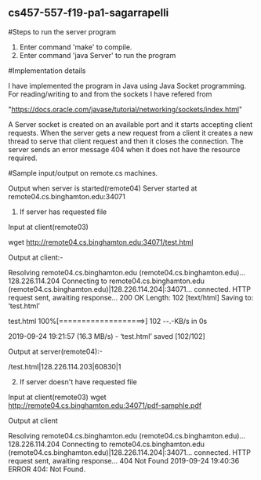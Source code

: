 ## cs457-557-f19-pa1-sagarrapelli

#Steps to run the server program
1. Enter command 'make' to compile.
2. Enter command 'java Server' to run the program

#Implementation details

I have implemented the program in Java using Java Socket programming. 
For reading/writing to and from the sockets I have refered from

"https://docs.oracle.com/javase/tutorial/networking/sockets/index.html"

A Server socket is created on an available port and it starts accepting client requests. When the server gets a new request from a client it creates a new thread to serve that client request and then it closes the connection. The server sends an error message 404 when it does not have the resource required.


#Sample input/output on remote.cs machines.

Output when server is started(remote04)
Server started at remote04.cs.binghamton.edu:34071

1. If server has requested file

Input at client(remote03)

wget http://remote04.cs.binghamton.edu:34071/test.html

Output at client:-

Resolving remote04.cs.binghamton.edu (remote04.cs.binghamton.edu)... 128.226.114.204
Connecting to remote04.cs.binghamton.edu (remote04.cs.binghamton.edu)|128.226.114.204|:34071... connected.
HTTP request sent, awaiting response... 200 OK
Length: 102 [text/html]
Saving to: ‘test.html’

test.html           100%[===================>]     102  --.-KB/s    in 0s

2019-09-24 19:21:57 (16.3 MB/s) - ‘test.html’ saved [102/102]

Output at server(remote04):-

/test.html|128.226.114.203|60830|1


2. If server doesn't have requested file

Input at client(remote03)
wget http://remote04.cs.binghamton.edu:34071/pdf-samphle.pdf

Output at client

Resolving remote04.cs.binghamton.edu (remote04.cs.binghamton.edu)... 128.226.114.204
Connecting to remote04.cs.binghamton.edu (remote04.cs.binghamton.edu)|128.226.114.204|:34071... connected.
HTTP request sent, awaiting response... 404 Not Found
2019-09-24 19:40:36 ERROR 404: Not Found.
